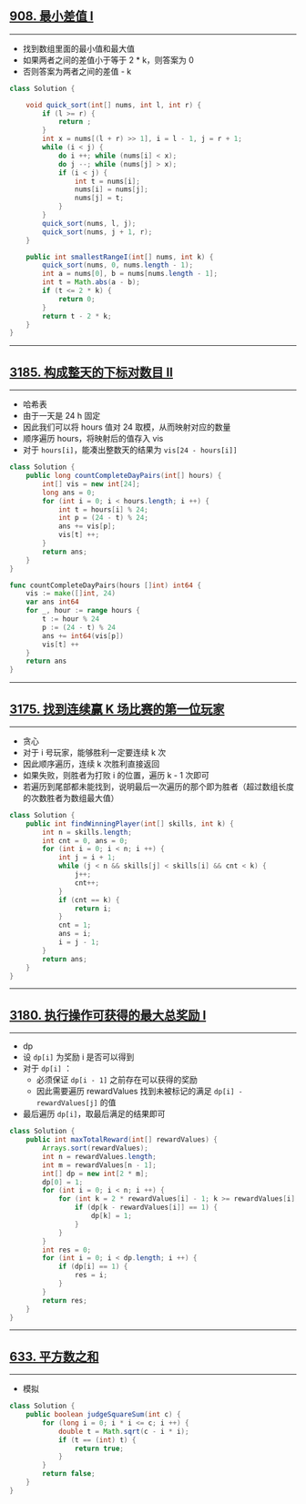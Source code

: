 ## [908. 最小差值 I](https://leetcode.cn/problems/smallest-range-i/)

****

- 找到数组里面的最小值和最大值
- 如果两者之间的差值小于等于 2 * k，则答案为 0
- 否则答案为两者之间的差值 - k

```java
class Solution {

    void quick_sort(int[] nums, int l, int r) {
        if (l >= r) {
            return ;
        }
        int x = nums[(l + r) >> 1], i = l - 1, j = r + 1;
        while (i < j) {
            do i ++; while (nums[i] < x);
            do j --; while (nums[j] > x);
            if (i < j) {
                int t = nums[i];
                nums[i] = nums[j];
                nums[j] = t;
            }
        }
        quick_sort(nums, l, j);
        quick_sort(nums, j + 1, r);
    }

    public int smallestRangeI(int[] nums, int k) {
        quick_sort(nums, 0, nums.length - 1);
        int a = nums[0], b = nums[nums.length - 1];
        int t = Math.abs(a - b);
        if (t <= 2 * k) {
            return 0;
        }
        return t - 2 * k;
    }
}
```

****

## [3185. 构成整天的下标对数目 II](https://leetcode.cn/problems/count-pairs-that-form-a-complete-day-ii/)

****

- 哈希表
- 由于一天是 24 h 固定
- 因此我们可以将 hours 值对 24 取模，从而映射对应的数量
- 顺序遍历 hours，将映射后的值存入 vis
- 对于 `hours[i]`，能凑出整数天的结果为 `vis[24 - hours[i]]`

```java
class Solution {
    public long countCompleteDayPairs(int[] hours) {
        int[] vis = new int[24];
        long ans = 0;
        for (int i = 0; i < hours.length; i ++) {
            int t = hours[i] % 24;
            int p = (24 - t) % 24;
            ans += vis[p];
            vis[t] ++;
        }
        return ans;
    }
}
```

```go
func countCompleteDayPairs(hours []int) int64 {
    vis := make([]int, 24)
    var ans int64
    for _, hour := range hours {
        t := hour % 24
        p := (24 - t) % 24
        ans += int64(vis[p])
        vis[t] ++
    }
    return ans
}
```

****

## [3175. 找到连续赢 K 场比赛的第一位玩家](https://leetcode.cn/problems/find-the-first-player-to-win-k-games-in-a-row/)

****

- 贪心
- 对于 i 号玩家，能够胜利一定要连续 k 次
- 因此顺序遍历，连续 k 次胜利直接返回
- 如果失败，则胜者为打败 i 的位置，遍历 k - 1 次即可
- 若遍历到尾部都未能找到，说明最后一次遍历的那个即为胜者（超过数组长度的次数胜者为数组最大值）

```java
class Solution {
    public int findWinningPlayer(int[] skills, int k) {
        int n = skills.length;
        int cnt = 0, ans = 0;
        for (int i = 0; i < n; i ++) {
            int j = i + 1;
            while (j < n && skills[j] < skills[i] && cnt < k) {
                j++;
                cnt++;
            }
            if (cnt == k) {
                return i;
            }
            cnt = 1;
            ans = i;
            i = j - 1;
        }
        return ans;
    }
}
```

****

## [3180. 执行操作可获得的最大总奖励 I](https://leetcode.cn/problems/maximum-total-reward-using-operations-i/)

****

- dp
- 设 `dp[i]` 为奖励 i 是否可以得到
- 对于 `dp[i]` ：
  - 必须保证 `dp[i - 1]` 之前存在可以获得的奖励
  - 因此需要遍历 rewardValues 找到未被标记的满足 `dp[i] - rewardValues[j]` 的值
- 最后遍历 `dp[i]`，取最后满足的结果即可

```java
class Solution {
    public int maxTotalReward(int[] rewardValues) {
        Arrays.sort(rewardValues);
        int n = rewardValues.length;
        int m = rewardValues[n - 1];
        int[] dp = new int[2 * m];
        dp[0] = 1;
        for (int i = 0; i < n; i ++) {
            for (int k = 2 * rewardValues[i] - 1; k >= rewardValues[i]; k --) {
                if (dp[k - rewardValues[i]] == 1) {
                    dp[k] = 1;
                }
            }
        }
        int res = 0;
        for (int i = 0; i < dp.length; i ++) {
            if (dp[i] == 1) {
                res = i;
            }
        }
        return res;
    }
}
```

****

## [633. 平方数之和](https://leetcode.cn/problems/sum-of-square-numbers/)

****

- 模拟

```java
class Solution {
    public boolean judgeSquareSum(int c) {
        for (long i = 0; i * i <= c; i ++) {
            double t = Math.sqrt(c - i * i);
            if (t == (int) t) {
                return true;
            }
        }
        return false;
    }
}
```

